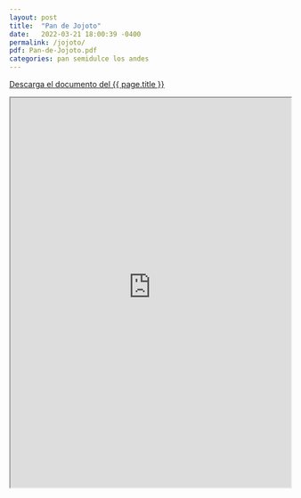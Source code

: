 ```yaml
---
layout: post
title:  "Pan de Jojoto"
date:   2022-03-21 18:00:39 -0400
permalink: /jojoto/
pdf: Pan-de-Jojoto.pdf
categories: pan semidulce los andes
---
```


<a href="https://panesvenezolanos.github.io/assets/pdf/{{ page.pdf }}">Descarga el documento del {{ page.title }}</a>

<iframe src="https://panesvenezolanos.github.io/assets/pdf/{{ page.pdf }}" width="100%" height="700px">

